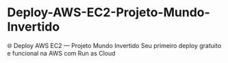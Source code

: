 # Deploy-AWS-EC2-Projeto-Mundo-Invertido
🌐 Deploy AWS EC2 — Projeto Mundo Invertido Seu primeiro deploy gratuito e funcional na AWS com Run as Cloud
